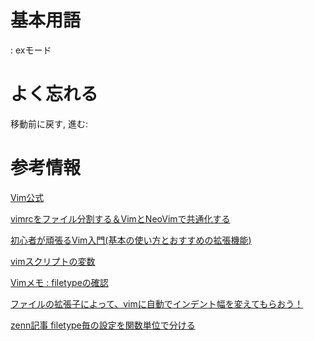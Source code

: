 # 基本用語
: exモード

# よく忘れる
移動前に戻す, 進む: <c-o><c-i>

# 参考情報
[Vim公式](https://vim-jp.org/vimdoc-ja/)

[vimrcをファイル分割する＆VimとNeoVimで共通化する](https://okayu-moka.hatenablog.com/entry/2017/10/12/223048)

[初心者が頑張るVim入門(基本の使い方とおすすめの拡張機能)](https://www.kuroshum.com/entry/2019/12/20/%E5%88%9D%E5%BF%83%E8%80%85%E3%81%8C%E9%A0%91%E5%BC%B5%E3%82%8BVim%E5%85%A5%E9%96%80%28%E5%9F%BA%E6%9C%AC%E3%81%AE%E4%BD%BF%E3%81%84%E6%96%B9%E3%81%A8%E3%81%8A%E3%81%99%E3%81%99%E3%82%81%E3%81%AE%E6%8B%A1)

[vimスクリプトの変数](https://kaworu.jpn.org/vim/vim%E3%82%B9%E3%82%AF%E3%83%AA%E3%83%97%E3%83%88%E3%81%AE%E5%A4%89%E6%95%B0)

[Vimメモ : filetypeの確認](https://wonderwall.hatenablog.com/entry/2016/03/20/222308)

[ファイルの拡張子によって、vimに自動でインデント幅を変えてもらおう！](https://qiita.com/mitsuru793/items/2d464f30bd091f5d0fef)

[zenn記事 filetype毎の設定を関数単位で分ける](https://zenn.dev/rapan931/articles/081a302ed06789)
